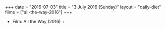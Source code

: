 +++
date = "2016-07-03"
title = "3 July 2016 (Sunday)"
layout = "daily-diet"
films = ["all-the-way-2016"]
+++


* Film: All the Way (2016) +
